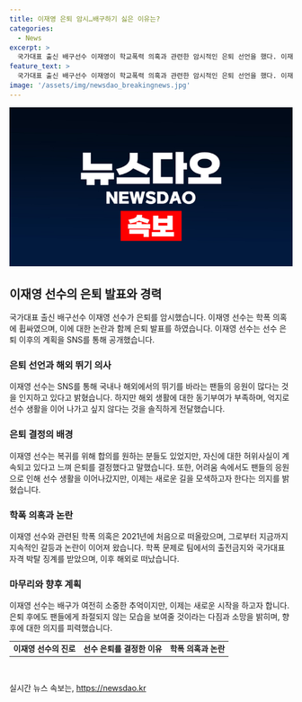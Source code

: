```yaml
---
title: 이재영 은퇴 암시…배구하기 싫은 이유는?
categories:
  - News
excerpt: >
  국가대표 출신 배구선수 이재영이 학교폭력 의혹과 관련한 암시적인 은퇴 선언을 했다. 이재영은 SNS를 통해 해외에서의 활동을 고려하고 있으며, 합의금 문제와 허위사실에 대한 정정이 없는 한 복귀 의사가 없다고 밝혔다. 또한, 학폭 피해를 주장하고 있는 부분에 대해 적극적으로 반박했다. 그러나 팬들에 대한 감사와 배구에 대한 애정을 표현하며, 앞으로도 부끄럽지 않은 자신으로 살아갈 것이라고 전했다.
feature_text: >
  국가대표 출신 배구선수 이재영이 학교폭력 의혹과 관련한 암시적인 은퇴 선언을 했다. 이재영은 SNS를 통해 해외에서의 활동을 고려하고 있으며, 합의금 문제와 허위사실에 대한 정정이 없는 한 복귀 의사가 없다고 밝혔다. 또한, 학폭 피해를 주장하고 있는 부분에 대해 적극적으로 반박했다. 그러나 팬들에 대한 감사와 배구에 대한 애정을 표현하며, 앞으로도 부끄럽지 않은 자신으로 살아갈 것이라고 전했다.
image: '/assets/img/newsdao_breakingnews.jpg'
---
```


<p><img src="/assets/img/newsdao_breakingnews.jpg" alt="koreaapp 속보" /></p>

<h2 data-ke-size="size26">이재영 선수의 은퇴 발표와 경력</h2>

<p data-ke-size="size16">국가대표 출신 배구선수 이재영 선수가 은퇴를 암시했습니다. 이재영 선수는 학폭 의혹에 휩싸였으며, 이에 대한 논란과 함께 은퇴 발표를 하였습니다. 이재영 선수는 선수 은퇴 이후의 계획을 SNS를 통해 공개했습니다.</p>

<h3 data-ke-size="size24">은퇴 선언과 해외 뛰기 의사</h3>

<p data-ke-size="size16">이재영 선수는 SNS를 통해 국내나 해외에서의 뛰기를 바라는 팬들의 응원이 많다는 것을 인지하고 있다고 밝혔습니다. 하지만 해외 생활에 대한 동기부여가 부족하며, 억지로 선수 생활을 이어 나가고 싶지 않다는 것을 솔직하게 전달했습니다.</p>

<h3 data-ke-size="size24">은퇴 결정의 배경</h3>

<p data-ke-size="size16">이재영 선수는 복귀를 위해 합의를 원하는 분들도 있었지만, 자신에 대한 허위사실이 계속되고 있다고 느껴 은퇴를 결정했다고 말했습니다. 또한, 어려움 속에서도 팬들의 응원으로 인해 선수 생활을 이어나갔지만, 이제는 새로운 길을 모색하고자 한다는 의지를 밝혔습니다.</p>

<h3 data-ke-size="size24">학폭 의혹과 논란</h3>

<p data-ke-size="size16">이재영 선수와 관련된 학폭 의혹은 2021년에 처음으로 떠올랐으며, 그로부터 지금까지 지속적인 갈등과 논란이 이어져 왔습니다. 학폭 문제로 팀에서의 출전금지와 국가대표 자격 박탈 징계를 받았으며, 이후 해외로 떠났습니다.</p>

<h3 data-ke-size="size24">마무리와 향후 계획</h3>

<p data-ke-size="size16">이재영 선수는 배구가 여전히 소중한 추억이지만, 이제는 새로운 시작을 하고자 합니다. 은퇴 후에도 팬들에게 좌절되지 않는 모습을 보여줄 것이라는 다짐과 소망을 밝히며, 향후에 대한 의지를 피력했습니다.</p>

<table>
    <tbody>
        <tr>
            <td style="text-align: center; height: 17px;"><b>이재영 선수의 진로</b></td>
            <td style="text-align: center; height: 17px;"><b>선수 은퇴를 결정한 이유</b></td>
            <td style="text-align: center; height: 17px;"><b>학폭 의혹과 논란</b></td>
        </tr>
    </tbody>
</table>

<p data-ke-size="size16">&nbsp;</p>
실시간 뉴스 속보는, <a href="https://newsdao.kr" rel="dofollow">https://newsdao.kr</a>


